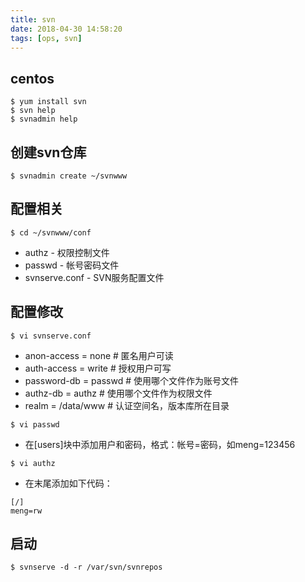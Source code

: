 ```yaml
---
title: svn
date: 2018-04-30 14:58:20
tags: [ops, svn]
---
```

## centos
```
$ yum install svn
$ svn help
$ svnadmin help
```

## 创建svn仓库
```
$ svnadmin create ~/svnwww
```

## 配置相关
```
$ cd ~/svnwww/conf

```

- authz          - 权限控制文件
- passwd         - 帐号密码文件
- svnserve.conf  - SVN服务配置文件

## 配置修改
```
$ vi svnserve.conf
```

- anon-access = none    # 匿名用户可读 
- auth-access = write   # 授权用户可写 
- password-db = passwd  # 使用哪个文件作为账号文件 
- authz-db = authz      # 使用哪个文件作为权限文件 
- realm = /data/www     # 认证空间名，版本库所在目录

```
$ vi passwd
```

- 在[users]块中添加用户和密码，格式：帐号=密码，如meng=123456

```
$ vi authz
```

- 在末尾添加如下代码：
```
[/] 
meng=rw
```

## 启动
```
$ svnserve -d -r /var/svn/svnrepos
```
